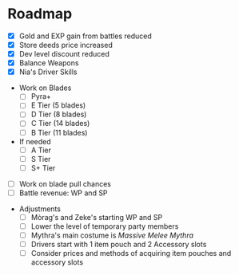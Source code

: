 # Roadmap

- [x] Gold and EXP gain from battles reduced
- [x] Store deeds price increased
- [x] Dev level discount reduced
- [x] Balance Weapons
- [x] Nia's Driver Skills
- Work on Blades
  - [ ] Pyra+
  - [ ] E Tier (5 blades)
  - [ ] D Tier (8 blades)
  - [ ] C Tier (14 blades)
  - [ ] B Tier (11 blades)
- If needed
  - [ ] A Tier
  - [ ] S Tier
  - [ ] S+ Tier
- [ ] Work on blade pull chances
- [ ] Battle revenue: WP and SP
- Adjustments
  - [ ] Mòrag's and Zeke's starting WP and SP
  - [ ] Lower the level of temporary party members
  - [ ] Mythra's main costume is *Massive Melee Mythra*
  - [ ] Drivers start with 1 item pouch and 2 Accessory slots
  - [ ] Consider prices and methods of acquiring item pouches and accessory slots
